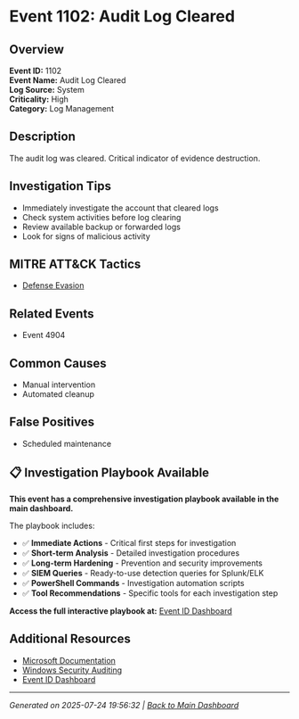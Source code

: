 # Event 1102: Audit Log Cleared

## Overview
**Event ID:** 1102  
**Event Name:** Audit Log Cleared  
**Log Source:** System  
**Criticality:** High  
**Category:** Log Management  

## Description
The audit log was cleared. Critical indicator of evidence destruction.

## Investigation Tips
- Immediately investigate the account that cleared logs
- Check system activities before log clearing
- Review available backup or forwarded logs
- Look for signs of malicious activity

## MITRE ATT&CK Tactics
- [Defense Evasion](https://attack.mitre.org/tactics/TA0005/)

## Related Events
- Event 4904

## Common Causes
- Manual intervention
- Automated cleanup

## False Positives
- Scheduled maintenance

## 📋 Investigation Playbook Available

**This event has a comprehensive investigation playbook available in the main dashboard.**

The playbook includes:
- ✅ **Immediate Actions** - Critical first steps for investigation
- ✅ **Short-term Analysis** - Detailed investigation procedures  
- ✅ **Long-term Hardening** - Prevention and security improvements
- ✅ **SIEM Queries** - Ready-to-use detection queries for Splunk/ELK
- ✅ **PowerShell Commands** - Investigation automation scripts
- ✅ **Tool Recommendations** - Specific tools for each investigation step

**Access the full interactive playbook at:** [Event ID Dashboard](../index.html)

## Additional Resources
- [Microsoft Documentation](https://learn.microsoft.com/en-us/windows/security/threat-protection/auditing/audit-events)
- [Windows Security Auditing](https://learn.microsoft.com/en-us/windows/security/threat-protection/auditing/audit-events)
- [Event ID Dashboard](../index.html)

---
*Generated on 2025-07-24 19:56:32 | [Back to Main Dashboard](../index.html)*
